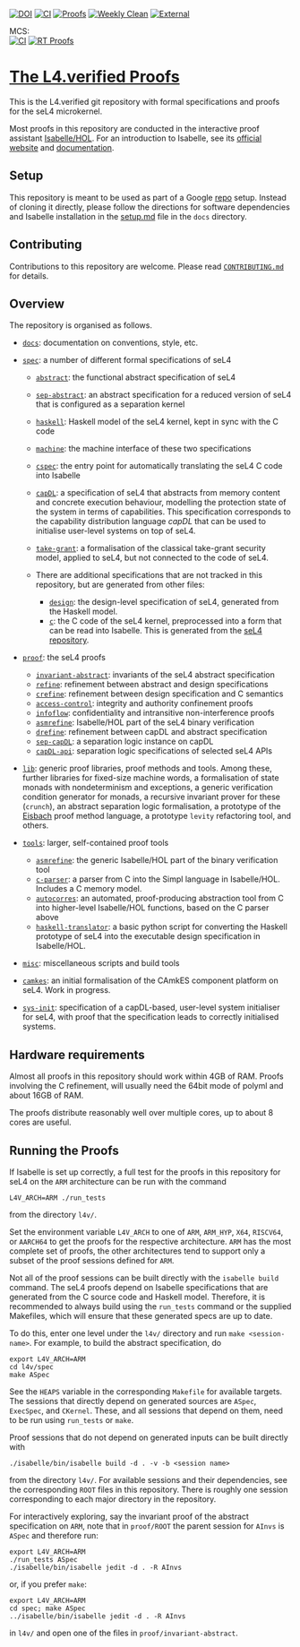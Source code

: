 <!--
     Copyright 2020, Data61, CSIRO (ABN 41 687 119 230)

     SPDX-License-Identifier: CC-BY-SA-4.0
-->

[![DOI][0]](http://dx.doi.org/10.5281/zenodo.591732)
[![CI](https://github.com/seL4/l4v/actions/workflows/push.yml/badge.svg)](https://github.com/seL4/l4v/actions/workflows/push.yml)
[![Proofs](https://github.com/seL4/l4v/actions/workflows/proof-deploy.yml/badge.svg)](https://github.com/seL4/l4v/actions/workflows/proof-deploy.yml)
[![Weekly Clean](https://github.com/seL4/l4v/actions/workflows/weekly-clean.yml/badge.svg)](https://github.com/seL4/l4v/actions/workflows/weekly-clean.yml)
[![External](https://github.com/seL4/l4v/actions/workflows/external.yml/badge.svg)](https://github.com/seL4/l4v/actions/workflows/external.yml)

MCS:\
[![CI](https://github.com/seL4/l4v/actions/workflows/push.yml/badge.svg?branch=rt)](https://github.com/seL4/l4v/actions/workflows/push.yml)
[![RT Proofs](https://github.com/seL4/l4v/actions/workflows/proof.yml/badge.svg?branch=rt)](https://github.com/seL4/l4v/actions/workflows/proof.yml)

  [0]: https://zenodo.org/badge/doi/10.5281/zenodo.591732.svg


[The L4.verified Proofs][1]
===========================

This is the L4.verified git repository with formal specifications and
proofs for the seL4 microkernel.

Most proofs in this repository are conducted in the interactive proof
assistant [Isabelle/HOL][2]. For an introduction to Isabelle, see its
[official website][2] and [documentation][3].

  [1]: https://github.com/seL4/l4v                   "L4.verified Repository"
  [2]: http://isabelle.in.tum.de                     "Isabelle Website"
  [3]: http://isabelle.in.tum.de/documentation.html  "Isabelle Documentation"

<a name="setup"></a>
Setup
-----

This repository is meant to be used as part of a Google [repo][5] setup. Instead
of cloning it directly, please follow the directions for software dependencies
and Isabelle installation in the [setup.md](docs/setup.md) file in the `docs`
directory.

[5]: https://gerrit.googlesource.com/git-repo/+/HEAD/README.md

Contributing
------------

Contributions to this repository are welcome.
Please read [`CONTRIBUTING.md`](CONTRIBUTING.md) for details.

Overview
--------

The repository is organised as follows.

 * [`docs`](docs/): documentation on conventions, style, etc.

 * [`spec`](spec/): a number of different formal specifications of seL4
    * [`abstract`](spec/abstract/): the functional abstract specification of seL4
    * [`sep-abstract`](spec/sep-abstract/): an abstract specification for a reduced
      version of seL4 that is configured as a separation kernel
    * [`haskell`](spec/haskell/): Haskell model of the seL4 kernel, kept in sync
      with the C code
    * [`machine`](spec/machine/): the machine interface of these two specifications
    * [`cspec`](spec/cspec/): the entry point for automatically translating the seL4 C code
      into Isabelle
    * [`capDL`](spec/capDL/): a specification of seL4 that abstracts from memory content and
      concrete execution behaviour, modelling the protection state of the
      system in terms of capabilities. This specification corresponds to the
      capability distribution language *capDL* that can be used to initialise
      user-level systems on top of seL4.
    * [`take-grant`](spec/take-grant/): a formalisation of the classical take-grant security
    model, applied to seL4, but not connected to the code of seL4.

    * There are additional specifications that are not tracked in this repository,
      but are generated from other files:
      * [`design`](spec/design/): the design-level specification of seL4,
        generated from the Haskell model.
      * [`c`](spec/cspec/c/): the C code of the seL4 kernel, preprocessed into a form that
        can be read into Isabelle. This is generated from the [seL4 repository](https://github.com/seL4/seL4).

 * [`proof`](proof/): the seL4 proofs
    * [`invariant-abstract`](proof/invariant-abstract/): invariants of the seL4 abstract specification
    * [`refine`](proof/refine/): refinement between abstract and design specifications
    * [`crefine`](proof/crefine/): refinement between design specification and C semantics
    * [`access-control`](proof/access-control/): integrity and authority confinement proofs
    * [`infoflow`](proof/infoflow/): confidentiality and intransitive non-interference proofs
    * [`asmrefine`](proof/asmrefine/): Isabelle/HOL part of the seL4 binary verification
    * [`drefine`](proof/drefine/): refinement between capDL and abstract specification
    * [`sep-capDL`](proof/sep-capDL/): a separation logic instance on capDL
    * [`capDL-api`](proof/capDL-api/): separation logic specifications of selected seL4 APIs

 * [`lib`](lib/): generic proof libraries, proof methods and tools. Among these,
   further libraries for fixed-size machine words, a formalisation of state
   monads with nondeterminism and exceptions, a generic verification condition
   generator for monads, a recursive invariant prover for these (`crunch`), an
   abstract separation logic formalisation, a prototype of the [Eisbach][6] proof
   method language, a prototype `levity` refactoring tool, and others.

 * [`tools`](tools/): larger, self-contained proof tools
    * [`asmrefine`](tools/asmrefine/): the generic Isabelle/HOL part of the binary
      verification tool
    * [`c-parser`](tools/c-parser/): a parser from C into the Simpl language in Isabelle/HOL.
       Includes a C memory model.
    * [`autocorres`](tools/autocorres/): an automated, proof-producing abstraction tool from
      C into higher-level Isabelle/HOL functions, based on the C parser above
    * [`haskell-translator`](tools/haskell-translator/): a basic python script for converting the Haskell
      prototype of seL4 into the executable design specification in
      Isabelle/HOL.

 * [`misc`](misc/): miscellaneous scripts and build tools

 * [`camkes`](camkes/): an initial formalisation of the CAmkES component platform
    on seL4. Work in progress.

 * [`sys-init`](sys-init/): specification of a capDL-based, user-level system initialiser
    for seL4, with proof that the specification leads to correctly initialised
    systems.


  [6]: https://trustworthy.systems/publications/nictaabstracts/Matichuk_WM_14.abstract "An Isabelle Proof Method Language"


Hardware requirements
---------------------

Almost all proofs in this repository should work within 4GB of RAM. Proofs
involving the C refinement, will usually need the 64bit mode of polyml and
about 16GB of RAM.

The proofs distribute reasonably well over multiple cores, up to about 8
cores are useful.

Running the Proofs
------------------

If Isabelle is set up correctly, a full test for the proofs in this repository
for seL4 on the `ARM` architecture can be run with the command

    L4V_ARCH=ARM ./run_tests

from the directory `l4v/`.

Set the environment variable `L4V_ARCH` to one of `ARM`, `ARM_HYP`, `X64`,
`RISCV64`, or `AARCH64` to get the proofs for the respective architecture. `ARM`
has the most complete set of proofs, the other architectures tend to support
only a subset of the proof sessions defined for `ARM`.

Not all of the proof sessions can be built directly with the `isabelle build`
command. The seL4 proofs depend on Isabelle specifications that are generated
from the C source code and Haskell model. Therefore, it is recommended to always
build using the `run_tests` command or the supplied Makefiles, which will ensure
that these generated specs are up to date.

To do this, enter one level under the `l4v/` directory and run `make <session-name>`.
For example, to build the abstract specification, do

    export L4V_ARCH=ARM
    cd l4v/spec
    make ASpec

See the `HEAPS` variable in the corresponding `Makefile` for available targets.
The sessions that directly depend on generated sources are `ASpec`, `ExecSpec`,
and `CKernel`. These, and all sessions that depend on them, need to be run using
`run_tests` or `make`.

Proof sessions that do not depend on generated inputs can be built directly with

    ./isabelle/bin/isabelle build -d . -v -b <session name>

from the directory `l4v/`. For available sessions and their dependencies, see
the corresponding `ROOT` files in this repository. There is roughly one session
corresponding to each major directory in the repository.

For interactively exploring, say the invariant proof of the abstract
specification on `ARM`, note that in `proof/ROOT` the parent session for
`AInvs` is `ASpec` and therefore run:

    export L4V_ARCH=ARM
    ./run_tests ASpec
    ./isabelle/bin/isabelle jedit -d . -R AInvs

or, if you prefer `make`:

    export L4V_ARCH=ARM
    cd spec; make ASpec
    ../isabelle/bin/isabelle jedit -d . -R AInvs

in `l4v/` and open one of the files in `proof/invariant-abstract`.
